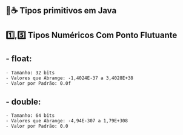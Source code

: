 ## 🐢☕ Tipos primitivos em Java

## 1️⃣,5️⃣ Tipos Numéricos Com Ponto Flutuante

## - float:       
    - Tamanho: 32 bits  
    - Valores que Abrange: -1,4024E-37 a 3,4028E+38
    - Valor por Padrão: 0.0f

## - double:
    - Tamanho: 64 bits
    - Valores que Abrange: -4,94E-307 a 1,79E+308 
    - Valor por Padrão: 0.0
